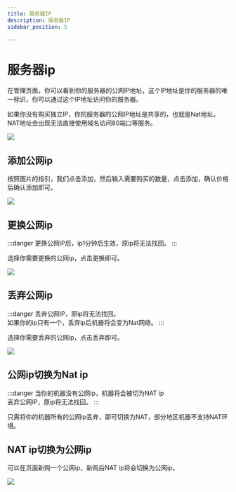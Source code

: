 ```yaml
---
title: 服务器IP
description: 服务器IP
sidebar_position: 5

---
```


# 服务器ip

在管理页面，你可以看到你的服务器的公网IP地址，这个IP地址是你的服务器的唯一标识，你可以通过这个IP地址访问你的服务器。

如果你没有购买独立IP，你的服务器的公网IP地址是共享的，也就是Nat地址。NAT地址会出现无法直接使用域名访问80端口等服务。


![](https://cn-sy1.rains3.com/rainyun-assets/Pic/2023/12/img_1701661988_3f0b4e2e213d316cacfc74053f87aa69)

## 添加公网ip

按照图片的指引，我们点击添加，然后输入需要购买的数量，点击添加，确认价格后确认添加即可。

![](https://cn-sy1.rains3.com/rainyun-assets/pic/2024/07/20240717114343_f05ab9a6cc0c9cacb98a77971b75d9ce.png)

## 更换公网ip

:::danger
更换公网IP后，ip1分钟后生效，原ip将无法找回。
:::

选择你需要更换的公网ip，点击更换即可。

![](https://cn-sy1.rains3.com/rainyun-assets/pic/2024/07/20240717114639_37dd2be6b67bf7ac0ae800cc31e4bd4d.png)


## 丢弃公网ip

:::danger
丢弃公网IP，原ip将无法找回。<br/>
如果你的ip只有一个，丢弃ip后机器将会变为Nat网络。
:::

选择你需要丢弃的公网ip，点击丢弃即可。

![](https://cn-sy1.rains3.com/rainyun-assets/pic/2024/07/20240717114733_7f4e54a360ac1bf87555ce6822ca9185.png)

## 公网ip切换为Nat ip

:::danger
当你的机器没有公网ip，机器将会被切为NAT ip<br/>
丢弃公网IP，原ip将无法找回。
:::

只需将你的机器所有的公网ip丢弃，即可切换为NAT，部分地区机器不支持NAT环境。

## NAT ip切换为公网ip

可以在页面新购一个公网ip，新购后NAT ip将会切换为公网ip。

![](https://cn-sy1.rains3.com/rainyun-assets/pic/2024/07/20240717114343_f05ab9a6cc0c9cacb98a77971b75d9ce.png)

